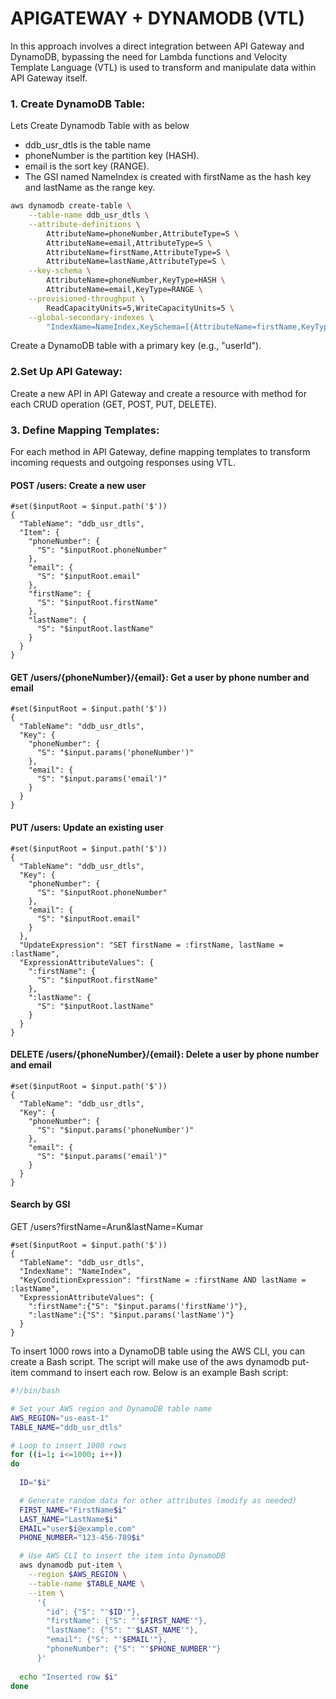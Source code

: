 # APIGATEWAY + DYNAMODB (VTL)
In this approach involves a direct integration between API Gateway and DynamoDB, bypassing the need for Lambda functions and Velocity Template Language (VTL) is used to transform and manipulate data within API Gateway itself.

### 1. Create DynamoDB Table:

Lets Create Dynamodb Table with as below
* ddb_usr_dtls is the table name
* phoneNumber is the partition key (HASH).
* email is the sort key (RANGE).
* The GSI named NameIndex is created with firstName as the hash key and lastName as the range key.

```bash
aws dynamodb create-table \
    --table-name ddb_usr_dtls \
    --attribute-definitions \
        AttributeName=phoneNumber,AttributeType=S \
        AttributeName=email,AttributeType=S \
        AttributeName=firstName,AttributeType=S \
        AttributeName=lastName,AttributeType=S \
    --key-schema \
        AttributeName=phoneNumber,KeyType=HASH \
        AttributeName=email,KeyType=RANGE \
    --provisioned-throughput \
        ReadCapacityUnits=5,WriteCapacityUnits=5 \
    --global-secondary-indexes \
        "IndexName=NameIndex,KeySchema=[{AttributeName=firstName,KeyType=HASH},{AttributeName=lastName,KeyType=RANGE}],Projection={ProjectionType=ALL},ProvisionedThroughput={ReadCapacityUnits=5,WriteCapacityUnits=5}"

```
Create a DynamoDB table with a primary key (e.g., "userId").

### 2.Set Up API Gateway:
Create a new API in API Gateway and create a resource with method for each CRUD operation (GET, POST, PUT, DELETE).

### 3. Define Mapping Templates:
For each method in API Gateway, define mapping templates to transform incoming requests and outgoing responses using VTL.


#### POST /users: Create a new user

```VTL
#set($inputRoot = $input.path('$'))
{
  "TableName": "ddb_usr_dtls",
  "Item": {
    "phoneNumber": {
      "S": "$inputRoot.phoneNumber"
    },
    "email": {
      "S": "$inputRoot.email"
    },
    "firstName": {
      "S": "$inputRoot.firstName"
    },
    "lastName": {
      "S": "$inputRoot.lastName"
    }
  }
}

```

#### GET /users/{phoneNumber}/{email}: Get a user by phone number and email

```VTL
#set($inputRoot = $input.path('$'))
{
  "TableName": "ddb_usr_dtls",
  "Key": {
    "phoneNumber": {
      "S": "$input.params('phoneNumber')"
    },
    "email": {
      "S": "$input.params('email')"
    }
  }
}

```

#### PUT /users: Update an existing user

```VTL
#set($inputRoot = $input.path('$'))
{
  "TableName": "ddb_usr_dtls",
  "Key": {
    "phoneNumber": {
      "S": "$inputRoot.phoneNumber"
    },
    "email": {
      "S": "$inputRoot.email"
    }
  },
  "UpdateExpression": "SET firstName = :firstName, lastName = :lastName",
  "ExpressionAttributeValues": {
    ":firstName": {
      "S": "$inputRoot.firstName"
    },
    ":lastName": {
      "S": "$inputRoot.lastName"
    }
  }
}

```
#### DELETE /users/{phoneNumber}/{email}: Delete a user by phone number and email

```VTL
#set($inputRoot = $input.path('$'))
{
  "TableName": "ddb_usr_dtls",
  "Key": {
    "phoneNumber": {
      "S": "$input.params('phoneNumber')"
    },
    "email": {
      "S": "$input.params('email')"
    }
  }
}

```
#### Search by GSI

GET /users?firstName=Arun&lastName=Kumar <br>

```VTL
#set($inputRoot = $input.path('$'))
{
  "TableName": "ddb_usr_dtls",
  "IndexName": "NameIndex",
  "KeyConditionExpression": "firstName = :firstName AND lastName = :lastName",
  "ExpressionAttributeValues": {
    ":firstName":{"S": "$input.params('firstName')"},
    ":lastName":{"S": "$input.params('lastName')"}
  }
}

```

To insert 1000 rows into a DynamoDB table using the AWS CLI, you can create a Bash script. The script will make use of the aws dynamodb put-item command to insert each row. Below is an example Bash script:
```bash
#!/bin/bash

# Set your AWS region and DynamoDB table name
AWS_REGION="us-east-1"
TABLE_NAME="ddb_usr_dtls"

# Loop to insert 1000 rows
for ((i=1; i<=1000; i++))
do
  
  ID="$i"

  # Generate random data for other attributes (modify as needed)
  FIRST_NAME="FirstName$i"
  LAST_NAME="LastName$i"
  EMAIL="user$i@example.com"
  PHONE_NUMBER="123-456-789$i"

  # Use AWS CLI to insert the item into DynamoDB
  aws dynamodb put-item \
    --region $AWS_REGION \
    --table-name $TABLE_NAME \
    --item \
      '{
        "id": {"S": "'$ID'"},
        "firstName": {"S": "'$FIRST_NAME'"},
        "lastName": {"S": "'$LAST_NAME'"},
        "email": {"S": "'$EMAIL'"},
        "phoneNumber": {"S": "'$PHONE_NUMBER'"}
      }'
  
  echo "Inserted row $i"
done

```
